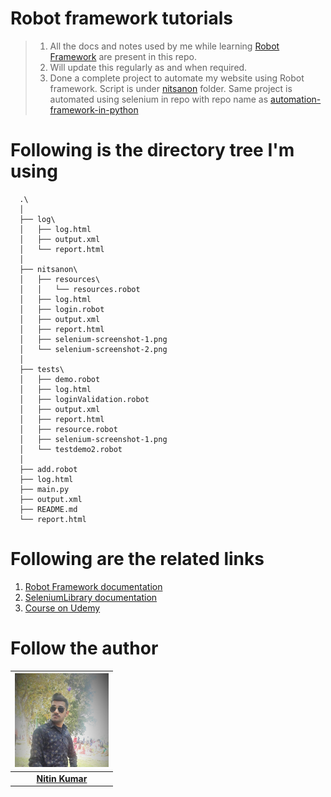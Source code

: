 # Robot framework tutorials

> 1. All the docs and notes used by me while learning [Robot Framework]() are present in this repo.  
> 2. Will update this regularly as and when required.  
> 3. Done a complete project to automate my website using Robot framework. Script is under [nitsanon](nitsanon) folder. Same project is automated using selenium in repo with repo name as [automation-framework-in-python](https://github.com/nitinkumar30/automation-framework-in-python/tree/main)

# Following is the directory tree I'm using

```
  .\  
  │  
  ├── log\  
  │   ├── log.html  
  │   ├── output.xml  
  │   └── report.html  
  │  
  ├── nitsanon\  
  │   ├── resources\  
  │   │   └── resources.robot  
  │   ├── log.html  
  │   ├── login.robot  
  │   ├── output.xml  
  │   ├── report.html  
  │   ├── selenium-screenshot-1.png  
  │   └── selenium-screenshot-2.png  
  │  
  ├── tests\  
  │   ├── demo.robot  
  │   ├── log.html  
  │   ├── loginValidation.robot  
  │   ├── output.xml  
  │   ├── report.html  
  │   ├── resource.robot  
  │   ├── selenium-screenshot-1.png  
  │   └── testdemo2.robot  
  │  
  ├── add.robot  
  ├── log.html  
  ├── main.py  
  ├── output.xml  
  ├── README.md  
  └── report.html  
```


# Following are the related links

1. [Robot Framework documentation](https://robotframework.org/)
2. [SeleniumLibrary documentation](https://robotframework.org/SeleniumLibrary/SeleniumLibrary.html)
3. [Course on Udemy](udemy.com/course/robot-framework-with-python-selenium/learn/lecture/28555965)

# Follow the author

|                                                                                                                                                                                                         <a href="https://nitin-kr.onrender.com/"><img src="https://github.com/nitinkumar30/nitscv/blob/main/image/nitin-1.jpg" width="150px " height="150px" /></a>                                                                                                                                                                                                          |
|:----------------------------------------------------------------------------------------------------------------------------------------------------------------------------------------------------------------------------------------------------------------------------------------------------------------------------------------------------------------------------------------------------------------------------------------------------------------------------------------------------------------------------------------------------------------------------------:|
|                                                                                                                                                                                                                                                                 **[Nitin Kumar](https://nitinkumar30.netlify.app//)**   
